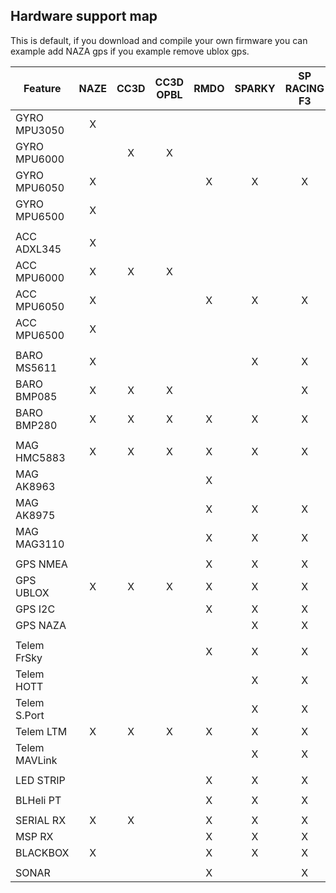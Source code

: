## Hardware support map ##

This is default, if you download and compile your own firmware you can example add NAZA gps if you example remove ublox gps. 

| Feature       | NAZE | CC3D | CC3D OPBL | RMDO | SPARKY | SP RACING F3 | SP RACING F3EVO | FURY F3 | RC EXPLORER F3 | COLIBRI RACE | AIR3  |ANYFC  | REVO | BLUEJAY F4 |
|---------------|:----:|:----:|:---------:|:----:|:------:|:------------:|:---------------:|:-------:|:--------------:|:------------:|:-----:|:-----:|:----:|:-----------|
| GYRO MPU3050  | X    |      |           |      |        |              |                 |         |                |              |       |       |      |            |
| GYRO MPU6000  |      | X    | X         |      |        |              |                 | X       | X              |              |       | X     | X    |            |
| GYRO MPU6050  | X    |      |           | X    | X      | X            |                 |         |                |              |       |       |      |            |
| GYRO MPU6500  | X    |      |           |      |        |              | X               | X       |                | X            | X     |       |      | X          |
|               |      |      |           |      |        |              |                 |         |                |              |       |       |      |            |
| ACC ADXL345   | X    |      |           |      |        |              |                 |         |                |              |       |       |      |            |
| ACC MPU6000   | X    | X    | X         |      |        |              |                 | X       | X              |              |       | X     | X    |            |
| ACC MPU6050   | X    |      |           | X    | X      | X            |                 |         |                |              |       |       |      |            |
| ACC MPU6500   | X    |      |           |      |        |              | X               | X       |                | X            | X     |       |      | X          |
|               |      |      |           |      |        |              |                 |         |                |              |       |       |      |            |
| BARO MS5611   | X    |      |           |      | X      | X            | X               | X       | X              | X            |       | X     | X    | X          |
| BARO BMP085   | X    | X    | X         |      |        | X            |                 |         |                |              |       |       |      | X          |
| BARO BMP280   | X    | X    | X         | X    | X      | X            | X               | X       |                |              | X     |       |      | X          |
|               |      |      |           |      |        |              |                 |         |                |              |       |       |      |            |
| MAG HMC5883   | X    | X    | X         | X    | X      | X            | X               | X       | X              | X            |       | X     | X    | X          |
| MAG AK8963    |      |      |           | X    |        |              | X               |         |                |              |       |       |      | X          |
| MAG AK8975    |      |      |           | X    | X      | X            |                 | X       | X              | X            |       |       |      | X          |
| MAG MAG3110   |      |      |           | X    | X      | X            |                 | X       |                |              |       |       |      | X          |
|               |      |      |           |      |        |              |                 |         |                |              |       |       |      |            |
| GPS NMEA      |      |      |           | X    | X      | X            | X               | X       | X              | X            | X     | X     | X    | X          |
| GPS UBLOX     | X    | X    | X         | X    | X      | X            | X               | X       | X              | X            | X     | X     | X    | X          |
| GPS I2C       |      |      |           | X    | X      | X            | X               | X       | X              | X            | X     | X     | X    | X          |
| GPS NAZA      |      |      |           |      | X      | X            | X               | X       | X              | X            | X     | X     | X    | X          |
|               |      |      |           |      |        |              |                 |         |                |              |       |       |      |            |
| Telem FrSky   |      |      |           | X    | X      | X            | X               | X       | X              | X            | X     | X     | X    | X          |
| Telem HOTT    |      |      |           |      | X      | X            | X               | X       | X              | X            | X     | X     | X    | X          |
| Telem S.Port  |      |      |           |      | X      | X            | X               | X       | X              | X            | X     | X     | X    | X          |
| Telem LTM     | X    | X    | X         | X    | X      | X            | X               | X       | X              | X            | X     | X     | X    | X          |
| Telem MAVLink |      |      |           |      | X      | X            | X               | X       | X              | X            | X     | X     | X    | X          |
|               |      |      |           |      |        |              |                 |         |                |              |       |       |      |            |
| LED STRIP     |      |      |           | X    | X      | X            | X               | X       | X              | X            | X     | X     | X    | X          |
|               |      |      |           |      |        |              |                 |         |                |              |       |       |      |            |
| BLHeli PT     |      |      |           | X    | X      | X            | X               | X       | X              | X            | X     | X     | X    | X          |
|               |      |      |           |      |        |              |                 |         |                |              |       |       |      |            |
| SERIAL RX     | X    | X    |           | X    | X      | X            | X               | X       | X              | X            | X     | X     | X    | X          |
| MSP RX        |      |      |           | X    | X      | X            | X               | X       | X              | X            | X     | X     | X    | X          |
| BLACKBOX      | X    |      |           | X    | X      | X            | X               | X       | X              | X            | X     | X     | X    | X          |
|               |      |      |           |      |        |              |                 |         |                |              |       |       |      |            |
| SONAR         |      |      |           | X    |        | X            |                 | X       | X              | X            |       | X     | X    | X          |
